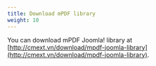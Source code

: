 ```yaml
---
title: Download mPDF library
weight: 10
---
```

You can download mPDF Joomla! library at [http://cmext.vn/download/mpdf-joomla-library](http://cmext.vn/download/mpdf-joomla-library).
